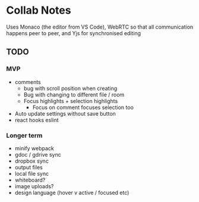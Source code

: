 Collab Notes
============

Uses Monaco (the editor from VS Code), WebRTC so that all communication happens peer to peer, and Yjs for synchronised editing

TODO
----
### MVP
- comments
  - bug with scroll position when creating
  - Bug with changing to different file / room
  - Focus highlights + selection highlights
    - Focus on comment focuses selection too
- Auto update settings without save button
- react hooks eslint

### Longer term
- minify webpack
- gdoc / gdrive sync
- dropbox sync
- output files
- local file sync
- whiteboard?
- image uploads?
- design language (hover v active / focused etc)
